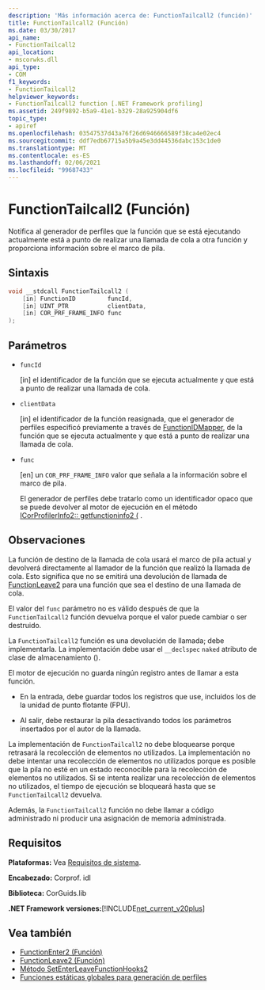 ```yaml
---
description: 'Más información acerca de: FunctionTailcall2 (función)'
title: FunctionTailcall2 (Función)
ms.date: 03/30/2017
api_name:
- FunctionTailcall2
api_location:
- mscorwks.dll
api_type:
- COM
f1_keywords:
- FunctionTailcall2
helpviewer_keywords:
- FunctionTailcall2 function [.NET Framework profiling]
ms.assetid: 249f9892-b5a9-41e1-b329-28a925904df6
topic_type:
- apiref
ms.openlocfilehash: 03547537d43a76f26d6946666589f38ca4e02ec4
ms.sourcegitcommit: ddf7edb67715a5b9a45e3dd44536dabc153c1de0
ms.translationtype: MT
ms.contentlocale: es-ES
ms.lasthandoff: 02/06/2021
ms.locfileid: "99687433"
---
```

# <a name="functiontailcall2-function"></a>FunctionTailcall2 (Función)

Notifica al generador de perfiles que la función que se está ejecutando actualmente está a punto de realizar una llamada de cola a otra función y proporciona información sobre el marco de pila.  
  
## <a name="syntax"></a>Sintaxis  
  
```cpp
void __stdcall FunctionTailcall2 (  
    [in] FunctionID         funcId,
    [in] UINT_PTR           clientData,
    [in] COR_PRF_FRAME_INFO func  
);  
```  
  
## <a name="parameters"></a>Parámetros

- `funcId`

  \[in] el identificador de la función que se ejecuta actualmente y que está a punto de realizar una llamada de cola.

- `clientData`

  \[in] el identificador de la función reasignada, que el generador de perfiles especificó previamente a través de [FunctionIDMapper](functionidmapper-function.md), de la función que se ejecuta actualmente y que está a punto de realizar una llamada de cola.
  
- `func`

  \[en] un `COR_PRF_FRAME_INFO` valor que señala a la información sobre el marco de pila.

  El generador de perfiles debe tratarlo como un identificador opaco que se puede devolver al motor de ejecución en el método [ICorProfilerInfo2:: getfunctioninfo2 (](icorprofilerinfo2-getfunctioninfo2-method.md) .

## <a name="remarks"></a>Observaciones  

 La función de destino de la llamada de cola usará el marco de pila actual y devolverá directamente al llamador de la función que realizó la llamada de cola. Esto significa que no se emitirá una devolución de llamada de [FunctionLeave2](functionleave2-function.md) para una función que sea el destino de una llamada de cola.  
  
 El valor del `func` parámetro no es válido después de que la `FunctionTailcall2` función devuelva porque el valor puede cambiar o ser destruido.  
  
 La `FunctionTailcall2` función es una devolución de llamada; debe implementarla. La implementación debe usar el `__declspec` `naked` atributo de clase de almacenamiento ().  
  
 El motor de ejecución no guarda ningún registro antes de llamar a esta función.  
  
- En la entrada, debe guardar todos los registros que use, incluidos los de la unidad de punto flotante (FPU).  
  
- Al salir, debe restaurar la pila desactivando todos los parámetros insertados por el autor de la llamada.  
  
 La implementación de `FunctionTailcall2` no debe bloquearse porque retrasará la recolección de elementos no utilizados. La implementación no debe intentar una recolección de elementos no utilizados porque es posible que la pila no esté en un estado reconocible para la recolección de elementos no utilizados. Si se intenta realizar una recolección de elementos no utilizados, el tiempo de ejecución se bloqueará hasta que se `FunctionTailcall2` devuelva.  
  
 Además, la `FunctionTailcall2` función no debe llamar a código administrado ni producir una asignación de memoria administrada.  
  
## <a name="requirements"></a>Requisitos  

 **Plataformas:** Vea [Requisitos de sistema](../../get-started/system-requirements.md).  
  
 **Encabezado:** Corprof. idl  
  
 **Biblioteca:** CorGuids.lib  
  
 **.NET Framework versiones:**[!INCLUDE[net_current_v20plus](../../../../includes/net-current-v20plus-md.md)]  
  
## <a name="see-also"></a>Vea también

- [FunctionEnter2 (Función)](functionenter2-function.md)
- [FunctionLeave2 (Función)](functionleave2-function.md)
- [Método SetEnterLeaveFunctionHooks2](icorprofilerinfo2-setenterleavefunctionhooks2-method.md)
- [Funciones estáticas globales para generación de perfiles](profiling-global-static-functions.md)
